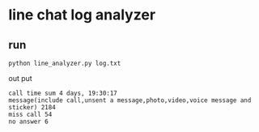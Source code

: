 # line chat log analyzer
## run 
```
python line_analyzer.py log.txt
```
out put
```
call time sum 4 days, 19:30:17
message(include call,unsent a message,photo,video,voice message and sticker) 2184
miss call 54
no answer 6
```
